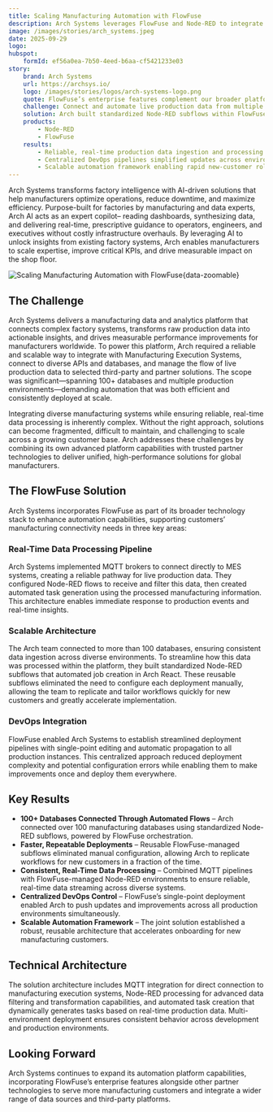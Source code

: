 ```yaml
---
title: Scaling Manufacturing Automation with FlowFuse
description: Arch Systems leverages FlowFuse and Node-RED to integrate MES systems, automate 100+ databases, and deliver scalable, real-time manufacturing data processing.
image: /images/stories/arch_systems.jpeg
date: 2025-09-29
logo:
hubspot:
    formId: ef56a0ea-7b50-4eed-b6aa-cf5421233e03
story:
    brand: Arch Systems
    url: https://archsys.io/
    logo: /images/stories/logos/arch-systems-logo.png
    quote: FlowFuse’s enterprise features complement our broader platform strategy, helping us scale automation and streamline deployments across complex manufacturing environments. The ability to edit once and deploy everywhere has added real efficiency to how we manage integrations.
    challenge: Connect and automate live production data from multiple databases across global manufacturing environments—without adding operational complexity.
    solution: Arch built standardized Node-RED subflows within FlowFuse to automate job creation in Arch React, streamlining real-time data processing and deployments.
    products:
        - Node-RED
        - FlowFuse
    results:
        - Reliable, real-time production data ingestion and processing
        - Centralized DevOps pipelines simplified updates across environments
        - Scalable automation framework enabling rapid new-customer rollout
---
```


Arch Systems transforms factory intelligence with AI-driven solutions that help manufacturers optimize operations, reduce downtime, and maximize efficiency. Purpose-built for factories by manufacturing and data experts, Arch AI acts as an expert copilot– reading dashboards, synthesizing data, and delivering real-time, prescriptive guidance to operators, engineers, and executives without costly infrastructure overhauls. By leveraging AI to unlock insights from existing factory systems, Arch enables manufacturers to scale expertise, improve critical KPIs, and drive measurable impact on the shop floor.

![Scaling Manufacturing Automation with FlowFuse](./images/stories/arch_systems_engineer.png "Scaling Manufacturing Automation with FlowFuse"){data-zoomable}

## The Challenge
Arch Systems delivers a manufacturing data and analytics platform that connects complex factory systems, transforms raw production data into actionable insights, and drives measurable performance improvements for manufacturers worldwide. To power this platform, Arch required a reliable and scalable way to integrate with Manufacturing Execution Systems, connect to diverse APIs and databases, and manage the flow of live production data to selected third-party and partner solutions. The scope was significant—spanning 100+ databases and multiple production environments—demanding automation that was both efficient and consistently deployed at scale.

Integrating diverse manufacturing systems while ensuring reliable, real-time data processing is inherently complex. Without the right approach, solutions can become fragmented, difficult to maintain, and challenging to scale across a growing customer base. Arch addresses these challenges by combining its own advanced platform capabilities with trusted partner technologies to deliver unified, high-performance solutions for global manufacturers.

## The FlowFuse Solution
Arch Systems incorporates FlowFuse as part of its broader technology stack to enhance automation capabilities, supporting customers’ manufacturing connectivity needs in three key areas:

### Real-Time Data Processing Pipeline
Arch Systems implemented MQTT brokers to connect directly to MES systems, creating a reliable pathway for live production data. They configured Node-RED flows to receive and filter this data, then created automated task generation using the processed manufacturing information. This architecture enables immediate response to production events and real-time insights.

### Scalable Architecture
The Arch team connected to more than 100 databases, ensuring consistent data ingestion across diverse environments. To streamline how this data was processed within the platform, they built standardized Node-RED subflows that automated job creation in Arch React. These reusable subflows eliminated the need to configure each deployment manually, allowing the team to replicate and tailor workflows quickly for new customers and greatly accelerate implementation.

### DevOps Integration
FlowFuse enabled Arch Systems to establish streamlined deployment pipelines with single-point editing and automatic propagation to all production instances. This centralized approach reduced deployment complexity and potential configuration errors while enabling them to make improvements once and deploy them everywhere.

## Key Results
- **100+ Databases Connected Through Automated Flows** – Arch connected over 100 manufacturing databases using standardized Node-RED subflows, powered by FlowFuse orchestration.
- **Faster, Repeatable Deployments** – Reusable FlowFuse-managed subflows eliminated manual configuration, allowing Arch to replicate workflows for new customers in a fraction of the time.
- **Consistent, Real-Time Data Processing** – Combined MQTT pipelines with FlowFuse-managed Node-RED environments to ensure reliable, real-time data streaming across diverse systems.
- **Centralized DevOps Control** – FlowFuse’s single-point deployment enabled Arch to push updates and improvements across all production environments simultaneously.
- **Scalable Automation Framework** – The joint solution established a robust, reusable architecture that accelerates onboarding for new manufacturing customers.

## Technical Architecture
The solution architecture includes MQTT integration for direct connection to manufacturing execution systems, Node-RED processing for advanced data filtering and transformation capabilities, and automated task creation that dynamically generates tasks based on real-time production data. Multi-environment deployment ensures consistent behavior across development and production environments.

## Looking Forward
Arch Systems continues to expand its automation platform capabilities, incorporating FlowFuse’s enterprise features alongside other partner technologies to serve more manufacturing customers and integrate a wider range of data sources and third-party platforms.